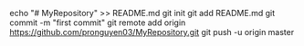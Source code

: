 echo "# MyRepository" >> README.md
  git init
  git add README.md
  git commit -m "first commit"
  git remote add origin https://github.com/pronguyen03/MyRepository.git
  git push -u origin master
  

